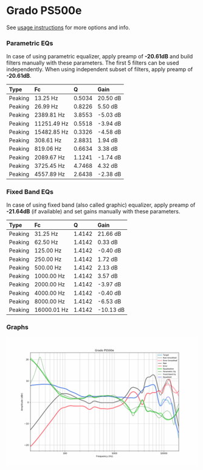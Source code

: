 # Grado PS500e
See [usage instructions](https://github.com/jaakkopasanen/AutoEq#usage) for more options and info.

### Parametric EQs
In case of using parametric equalizer, apply preamp of **-20.61dB** and build filters manually
with these parameters. The first 5 filters can be used independently.
When using independent subset of filters, apply preamp of **-20.61dB**.

| Type    | Fc          |      Q | Gain     |
|:--------|:------------|:-------|:---------|
| Peaking | 13.25 Hz    | 0.5034 | 20.50 dB |
| Peaking | 26.99 Hz    | 0.8226 | 5.50 dB  |
| Peaking | 2389.81 Hz  | 3.8553 | -5.03 dB |
| Peaking | 11251.49 Hz | 0.5518 | -3.94 dB |
| Peaking | 15482.85 Hz | 0.3326 | -4.58 dB |
| Peaking | 308.61 Hz   | 2.8831 | 1.94 dB  |
| Peaking | 819.06 Hz   | 0.6634 | 3.38 dB  |
| Peaking | 2089.67 Hz  | 1.1241 | -1.74 dB |
| Peaking | 3725.45 Hz  | 4.7468 | 4.32 dB  |
| Peaking | 4557.89 Hz  | 2.6438 | -2.38 dB |

### Fixed Band EQs
In case of using fixed band (also called graphic) equalizer, apply preamp of **-21.64dB**
(if available) and set gains manually with these parameters.

| Type    | Fc          |      Q | Gain      |
|:--------|:------------|:-------|:----------|
| Peaking | 31.25 Hz    | 1.4142 | 21.66 dB  |
| Peaking | 62.50 Hz    | 1.4142 | 0.33 dB   |
| Peaking | 125.00 Hz   | 1.4142 | -0.40 dB  |
| Peaking | 250.00 Hz   | 1.4142 | 1.72 dB   |
| Peaking | 500.00 Hz   | 1.4142 | 2.13 dB   |
| Peaking | 1000.00 Hz  | 1.4142 | 3.57 dB   |
| Peaking | 2000.00 Hz  | 1.4142 | -3.97 dB  |
| Peaking | 4000.00 Hz  | 1.4142 | -0.40 dB  |
| Peaking | 8000.00 Hz  | 1.4142 | -6.53 dB  |
| Peaking | 16000.01 Hz | 1.4142 | -10.13 dB |

### Graphs
![](./Grado%20PS500e.png)